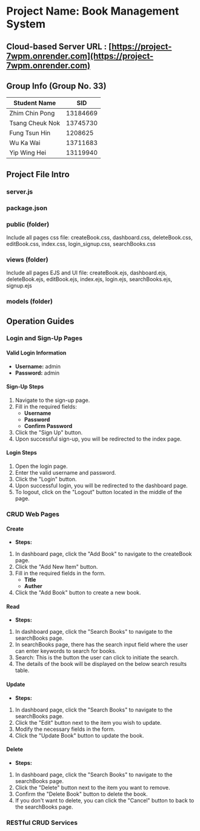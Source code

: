 # Project Name: Book Management System

## Cloud-based Server URL : [https://project-7wpm.onrender.com](https://project-7wpm.onrender.com)

## Group Info (Group No. 33)

| Student Name    | SID      |
|-----------------|----------|
| Zhim Chin Pong  | 13184669 |
| Tsang Cheuk Nok | 13745730 |
| Fung Tsun Hin   | 1208625  |
| Wu Ka Wai       | 13711683 |
| Yip Wing Hei    | 13119940 |

## Project File Intro
### server.js

### package.json

### public (folder)
Include all pages css file:
createBook.css,
dashboard.css,
deleteBook.css,
editBook.css,
index.css,
login_signup.css,
searchBooks.css

### views (folder)
Include all pages EJS and UI file:
createBook.ejs,
dashboard.ejs,
deleteBook.ejs,
editBook.ejs,
index.ejs,
login.ejs,
searchBooks.ejs,
signup.ejs

### models (folder)


## Operation Guides

### Login and Sign-Up Pages
#### Valid Login Information
- **Username:** admin
- **Password:** admin

#### Sign-Up Steps
1. Navigate to the sign-up page.
2. Fill in the required fields:
   - **Username**
   - **Password**
   - **Confirm Password**
3. Click the "Sign Up" button.
4. Upon successful sign-up, you will be redirected to the index page.
#### Login Steps
1. Open the login page.
2. Enter the valid username and password.
3. Click the "Login" button.
4. Upon successful login, you will be redirected to the dashboard page.
5. To logout, click on the "Logout" button located in the middle of the page.

### CRUD Web Pages
#### Create
- **Steps:**
1. In dashboard page, click the "Add Book" to navigate to the createBook page.
2. Click the "Add New Item" button.
3. Fill in the required fields in the form.
   - **Title**
   - **Auther**
4. Click the "Add Book" button to create a new book.

#### Read
- **Steps:**
 1. In dashboard page, click the "Search Books" to navigate to the searchBooks page.
 2. In searchBooks page, there has the search input field where the user can enter keywords to search for books.
 3. Search: This is the button the user can click to initiate the search.
 4. The details of the book will be displayed on the below search results table.

#### Update
- **Steps:**
 1. In dashboard page, click the "Search Books" to navigate to the searchBooks page.
 2. Click the "Edit" button next to the item you wish to update.
 3. Modify the necessary fields in the form.
 4. Click the "Update Book" button to update the book.

#### Delete
- **Steps:**
 1. In dashboard page, click the "Search Books" to navigate to the searchBooks page.
 2. Click the "Delete" button next to the item you want to remove.
 3. Confirm the "Delete Book" button to delete the book.
 4. If you don't want to delete, you can click the "Cancel" button to back to the searchBooks page.
### RESTful CRUD Services
